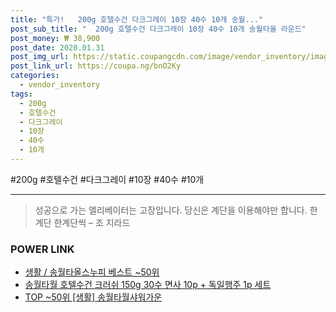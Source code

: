 ```yaml
--- 
title: "특가!   200g 호텔수건 다크그레이 10장 40수 10개 송월..." 
post_sub_title: "  200g 호텔수건 다크그레이 10장 40수 10개 송월타올 라운드" 
post_money: ₩ 38,900 
post_date: 2020.01.31 
post_img_url: https://static.coupangcdn.com/image/vendor_inventory/images/2017/12/25/0/3/a22adaf7-e125-40de-b6d9-de77fe15aa8e.jpg 
post_link_url: https://coupa.ng/bnO2Ky 
categories: 
  - vendor_inventory 
tags: 
  - 200g 
  - 호텔수건 
  - 다크그레이 
  - 10장 
  - 40수 
  - 10개 
--- 
```

  #200g #호텔수건 #다크그레이 #10장 #40수 #10개 
<hr> 

> 성공으로 가는 엘리베이터는 고장입니다. 당신은 계단을 이용해야만 합니다. 한계단 한계단씩 – 조 지라드 


### POWER LINK

* <a href="https://blog.naver.com/santokki14/221782419772" target="_blank">생활 / 송월타올스누피 베스트 ~50위</a>
* <a href="https://blog.naver.com/fasyy4321/221786946426" target="_blank">송월타월 호텔수건 크러쉬 150g 30수 면사 10p + 독일행주 1p 세트</a>
* <a href="https://blog.naver.com/fasyy4321/221784050356" target="_blank"> TOP ~50위 [생활] 송월타월샤워가운</a>
